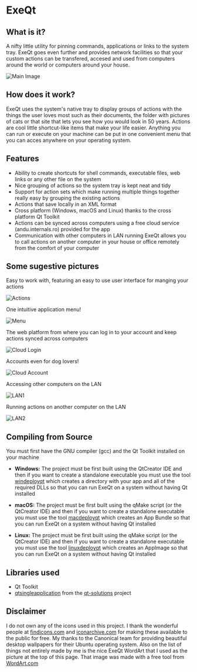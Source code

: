 # ExeQt

## What is it?
A nifty little utility for pinning commands, applications or links to the system tray. ExeQt goes even further and provides network facilities so that your custom actions can be transfered, accesed and used from computers around the world or computers around your house.

![Main Image](./Images/main.png)

## How does it work?
ExeQt uses the system's native tray to display groups of actions with the things the user loves most such as their documents, the folder with pictures of cats or that site that lets you see how you would look in 50 years. Actions are cool little shortcut-like items that make your life easier. Anything you can run or execute on your machine can be put in one convenient menu that you can acces anywhere on your operating system.

## Features
- Ability to create shortcuts for shell commands, executable files, web links or any other file on the system
- Nice grouping of actions so the system tray is kept neat and tidy
- Support for action sets which make running multiple things together really easy by grouping the existing actions
- Actions that save locally in an XML format
- Cross platform (Windows, macOS and Linux) thanks to the cross platform Qt Toolkit
- Actions can be synced across computers using a free cloud service (andu.internals.ro) provided for the app
- Communication with other computers in LAN running ExeQt allows you to call actions on another computer in your house or office remotely from the comfort of your computer

## Some sugestive pictures
Easy to work with, featuring an easy to use user interface for manging your actions

![Actions](./Images/actions.png)

One intuitive application menu!

![Menu](./Images/menu.png)

The web platform from where you can log in to your account and keep actions synced across computers

![Cloud Login](./Images/web-login.png)

Accounts even for dog lovers!

![Cloud Account](./Images/web-account.png)

Accessing other computers on the LAN

![LAN1](./Images/lan1.png)

Running actions on another computer on the LAN

![LAN2](./Images/lan2.png)

## Compiling from Source

You must first have the GNU compiler (gcc) and the Qt Toolkit installed on your machine

- **Windows:** The project must be first built using the QtCreator IDE and then if you want to create a standalone executable you must use the tool [windeployqt](https://doc.qt.io/qt-5/windows-deployment.html) which creates a directory with your app and all of the required DLLs so that you can run ExeQt on a system without having Qt installed

- **macOS:** The project must be first built using the qMake script (or the QtCreator IDE) and then if you want to create a standalone executable you must use the tool [macdeployqt](https://doc.qt.io/qt-5/osx-deployment.html#macdeploy) which creates an App Bundle so that you can run ExeQt on a system without having Qt installed

- **Linux:** The project must be first built using the qMake script (or the QtCreator IDE) and then if you want to create a standalone executable you must use the tool [linuxdeployqt](https://github.com/probonopd/linuxdeployqt) which creates an AppImage so that you can run ExeQt on a system without having Qt installed

## Libraries used
- Qt Toolkit
- [qtsingleapplication](https://github.com/qtproject/qt-solutions/tree/master/qtsingleapplication) from the [qt-solutions](https://github.com/qtproject/qt-solutions) project

## Disclaimer
I do not own any of the icons used in this project. I thank the wonderful people at [findicons.com](findicons.com) and [iconarchive.com](iconarchive.com) for making these available to the public for free.
My thanks to the Canonical team for providing beautiful desktop wallpapers for their Ubuntu operating system.
Also on the list of things not entirely made by me is the nice ExeQt WordArt that I used as the picture at the top of this page. That image was made with a free tool from [WordArt.com](https://wordart.com/)
